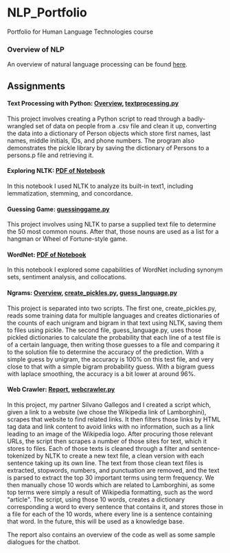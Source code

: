 # NLP_Portfolio
Portfolio for Human Language Technologies course
### Overview of NLP
An overview of natural language processing can be found [here](Overview_of_NLP.pdf).
## Assignments
#### Text Processing with Python: [Overview](Text_Processing/Overview_of_Asg_1.pdf), [textprocessing.py](Text_Processing/textprocessing.py)
This project involves creating a Python script to read through a badly-wrangled set of data on people from a .csv file and 
clean it up, converting the data into a dictionary of Person objects which store first names, last names, middle initials, 
IDs, and phone numbers. The program also demonstrates the pickle library by saving the dictionary of Persons to a persons.p 
file and retrieving it.
#### Exploring NLTK: [PDF of Notebook](Exploring_NLTK/Asg2.pdf)
In this notebook I used NLTK to analyze its built-in text1, including lemmatization, stemming, and concordance.
#### Guessing Game: [guessinggame.py](Guessing_Game/guessinggame.py)
This project involves using NLTK to parse a supplied text file to determine the 50 most common nouns. After that, those nouns are used as a list for a hangman or Wheel of Fortune-style game.  
#### WordNet: [PDF of Notebook](WordNet/WordNet.pdf)
In this notebook I explored some capabilities of WordNet including synonym sets, sentiment analysis, and collocations.
#### Ngrams: [Overview](Ngrams/Ngrams.pdf), [create_pickles.py](Ngrams/create_pickles.py), [guess_language.py](Ngrams/guess_language.py)
This project is separated into two scripts. The first one, create_pickles.py, reads some training data for multiple languages and 
creates dictionaries of the counts of each unigram and bigram in that text using NLTK, saving them to files using pickle.
The second file, guess_language.py, uses those pickled dictionaries to calculate the probability that each line of a test
file is of a certain language, then writing those guesses to a file and comparing it to the solution file to determine
the accuracy of the prediction. With a simple guess by unigram, the accuracy is 100% on this test file, and very close to 
that with a simple bigram probability guess. With a bigram guess with laplace smoothing, the accuracy is a bit lower at
around 96%.
#### Web Crawler: [Report](Web_Crawler/Web_Crawler_Report.pdf), [webcrawler.py](Web_Crawler/webcrawler.py)
In this project, my partner Silvano Gallegos and I created a script which, given a link to a website (we chose the Wikipedia link of Lamborghini),
scrapes that website to find related links. It then filters those links by HTML tag data and link content to avoid links 
with no information, such as a link leading to an image of the Wikipedia logo. After procuring those relevant URLs, the script
then scrapes a number of those sites for text, which it stores to files. Each of those texts is cleaned through a filter
and sentence-tokenized by NLTK to create a new text file, a clean version with each sentence taking up its own line. The text
from those clean text files is extracted, stopwords, numbers, and punctuation are removed, and the text is parsed to extract 
the top 30 important terms using term frequency. We then manually chose 10 words which are related to Lamborghini, as some 
top terms were simply a result of Wikipedia formatting, such as the word "article". The script, using those 10 words, creates 
a dictionary corresponding a word to every sentence that contains it, and stores those in a file for each of the 10 words,
where every line is a sentence containing that word. In the future, this will be used as a knowledge base.

The report also contains an overview of the code as well as some sample dialogues for the chatbot.